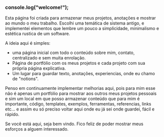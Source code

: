 ### console.log("welcome!");

Esta página foi criada para armazenar meus projetos, anotações e mostrar ao mundo o meu trabalho. Escolhi uma temática de sistema antigo, e implementei elementos que lembre um pouco a simplicidade, minimalismo e estética rustica de um software.

A ideia aqui é simples:
- uma página inicial com todo o conteúdo sobre mim, contato, centralizado e sem muita enrolação.
- Página de portfólio com os meus projetos e cada projeto com sua própria página explicativa.
- Um lugar para guardar texto, anotações, experiencias, onde eu chamo de "notions".

Penso em continuamente implementar melhorias aqui, pois para mim esse não é apenas um portfólio para mostrar aos outros meus projetos pessoais e sim um local em que posso armazenar conteúdo que para mim é importante, código, templates, exemplos, ferramentas, referencias, links etc... e assim eu só preciso voltar aqui onde eu já sei onde guardei, fácil e rápido.

Se você está aqui, seja bem vindo. Fico feliz de poder mostrar meus esforços a alguem interessado. 

